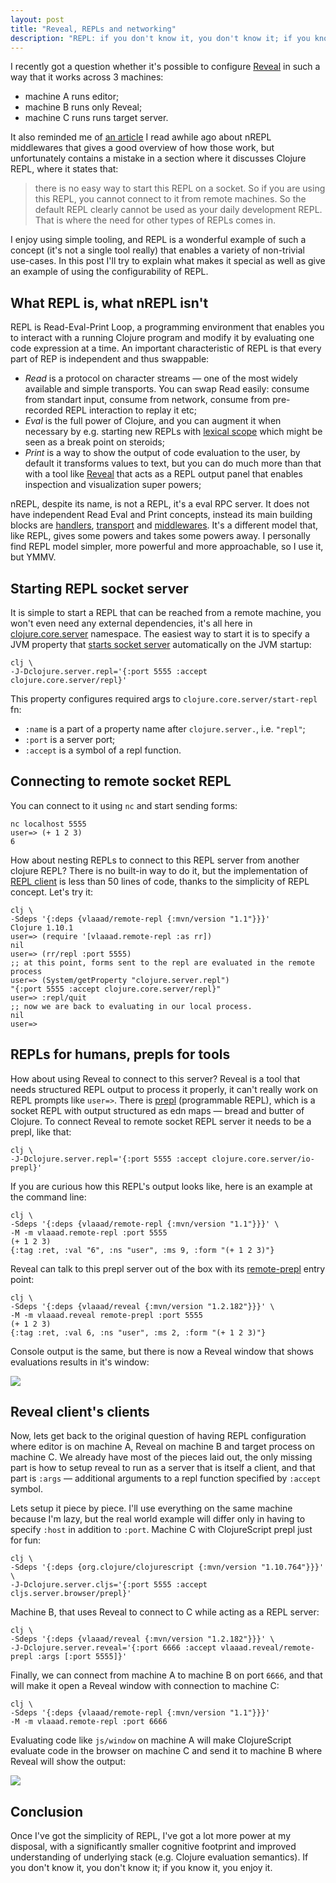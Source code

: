 ```yaml
---
layout: post
title: "Reveal, REPLs and networking"
description: "REPL: if you don't know it, you don't know it; if you know it, you enjoy it"
---
```

I recently got a question whether it's possible to configure [Reveal](vlaaad.github.io/reveal/) in such a way that it works across 3 machines:
- machine A runs editor;
- machine B runs only Reveal;
- machine C runs runs target server.

It also reminded me of [an article](https://suvratapte.com/nREPL-middleware/) I read awhile ago about nREPL middlewares that gives a good overview of how those work, but unfortunately contains a mistake in a section where it discusses Clojure REPL, where it states that:

> there is no easy way to start this REPL on a socket. So if you are using this REPL, you cannot connect to it from remote machines. So the default REPL clearly cannot be used as your daily development REPL. That is where the need for other types of REPLs comes in.

I enjoy using simple tooling, and REPL is a wonderful example of such a concept (it's not a single tool really) that enables a variety of non-trivial use-cases. In this post I'll try to explain what makes it special as well as give an example of using the configurability of REPL.

## What REPL is, what nREPL isn't

REPL is Read-Eval-Print Loop, a programming environment that enables you to interact with a running Clojure program and modify it by evaluating one code expression at a time. An important characteristic of REPL is that every part of REP is independent and thus swappable:
- _Read_ is a protocol on character streams — one of the most widely available and simple transports. You can swap Read easily: consume from standart input, consume from network, consume from pre-recorded REPL interaction to replay it etc;
- _Eval_ is the full power of Clojure, and you can augment it when necessary by e.g. starting new REPLs with [lexical scope](https://github.com/TristeFigure/lexikon/blob/master/src/lexikon/core.clj#L129-L148) which might be seen as a break point on steroids;
- _Print_ is a way to show the output of code evaluation to the user, by default it transforms values to text, but you can do much more than that with a tool like [Reveal](vlaaad.github.io/reveal/) that acts as a REPL output panel that enables inspection and visualization super powers;

nREPL, despite its name, is not a REPL, it's a eval RPC server. It does not have independent Read Eval and Print concepts, instead its main building blocks are [handlers](https://nrepl.org/nrepl/0.8/design/handlers.html), [transport](https://nrepl.org/nrepl/0.8/design/transports.html) and [middlewares](https://nrepl.org/nrepl/0.8/design/middleware.html). It's a different model that, like REPL, gives some powers and takes some powers away. I personally find REPL model simpler, more powerful and more approachable, so I use it, but YMMV.

## Starting REPL socket server

It is simple to start a REPL that can be reached from a remote machine, you won't even need any external dependencies, it's all here in [clojure.core.server](https://clojure.github.io/clojure/clojure.core-api.html#clojure.core.server/start-server) namespace. The easiest way to start it is to specify a JVM property that [starts socket server](https://clojure.org/reference/repl_and_main#_launching_a_socket_server) automatically on the JVM startup:
```
clj \
-J-Dclojure.server.repl='{:port 5555 :accept clojure.core.server/repl}'
```
This property configures required args to `clojure.core.server/start-repl` fn:
- `:name` is a part of a property name after `clojure.server.`, i.e. `"repl"`;
- `:port` is a server port;
- `:accept` is a symbol of a repl function.

## Connecting to remote socket REPL

You can connect to it using `nc` and start sending forms:
```
nc localhost 5555
user=> (+ 1 2 3)
6
```
How about nesting REPLs to connect to this REPL server from another clojure REPL? There is no built-in way to do it, but the implementation of [REPL client](https://github.com/vlaaad/remote-repl) is less than 50 lines of code, thanks to the simplicity of REPL concept. Let's try it:
```
clj \
-Sdeps '{:deps {vlaaad/remote-repl {:mvn/version "1.1"}}}'
Clojure 1.10.1
user=> (require '[vlaaad.remote-repl :as rr])
nil
user=> (rr/repl :port 5555)
;; at this point, forms sent to the repl are evaluated in the remote process
user=> (System/getProperty "clojure.server.repl")
"{:port 5555 :accept clojure.core.server/repl}"
user=> :repl/quit
;; now we are back to evaluating in our local process.
nil
user=> 
```

## REPLs for humans, prepls for tools

How about using Reveal to connect to this server? Reveal is a tool that needs structured REPL output to process it properly, it can't really work on REPL prompts like `user=>`. There is [prepl](https://oli.me.uk/clojure-socket-prepl-cookbook/) (programmable REPL), which is a socket REPL with output structured as edn maps — bread and butter of Clojure. To connect Reveal to remote socket REPL server it needs to be a prepl, like that:
```
clj \
-J-Dclojure.server.repl='{:port 5555 :accept clojure.core.server/io-prepl}'
```
If you are curious how this REPL's output looks like, here is an example at the command line:
```
clj \
-Sdeps '{:deps {vlaaad/remote-repl {:mvn/version "1.1"}}}' \
-M -m vlaaad.remote-repl :port 5555
(+ 1 2 3)
{:tag :ret, :val "6", :ns "user", :ms 9, :form "(+ 1 2 3)"}
```
Reveal can talk to this prepl server out of the box with its [remote-prepl](https://vlaaad.github.io/reveal/#remote-prepl) entry point:
```
clj \
-Sdeps '{:deps {vlaaad/reveal {:mvn/version "1.2.182"}}}' \
-M -m vlaaad.reveal remote-prepl :port 5555
(+ 1 2 3)
{:tag :ret, :val 6, :ns "user", :ms 2, :form "(+ 1 2 3)"}
```
Console output is the same, but there is now a Reveal window that shows evaluations results in it's window:

![](/assets/2021-01-02/remote-prepl.png)

## Reveal client's clients

Now, lets get back to the original question of having REPL configuration where editor is on machine A, Reveal on machine B and target process on machine C. We already have most of the pieces laid out, the only missing part is how to setup reveal to run as a server that is itself a client, and that part is `:args` — additional arguments to a repl function specified by `:accept` symbol.

Lets setup it piece by piece. I'll use everything on the same machine because I'm lazy, but the real world example will differ only in having to specify `:host` in addition to `:port`. Machine C with ClojureScript prepl just for fun:
```
clj \
-Sdeps '{:deps {org.clojure/clojurescript {:mvn/version "1.10.764"}}}' \
-J-Dclojure.server.cljs='{:port 5555 :accept cljs.server.browser/prepl}'
```

Machine B, that uses Reveal to connect to C while acting as a REPL server:
```
clj \
-Sdeps '{:deps {vlaaad/reveal {:mvn/version "1.2.182"}}}' \
-J-Dclojure.server.reveal='{:port 6666 :accept vlaaad.reveal/remote-prepl :args [:port 5555]}'
```

Finally, we can connect from machine A to machine B on port `6666`, and that will make it open a Reveal window with connection to machine C:
```
clj \
-Sdeps '{:deps {vlaaad/remote-repl {:mvn/version "1.1"}}}' 
-M -m vlaaad.remote-repl :port 6666
```
Evaluating code like `js/window` on machine A will make ClojureScript evaluate code in the browser on machine C and send it to machine B where Reveal will show the output:

![](/assets/2021-01-02/cljs-prepl.png)

## Conclusion

Once I've got the simplicity of REPL, I've got a lot more power at my disposal, with a significantly smaller cognitive footprint and improved understanding of underlying stack (e.g. Clojure evaluation semantics). If you don't know it, you don't know it; if you know it, you enjoy it.